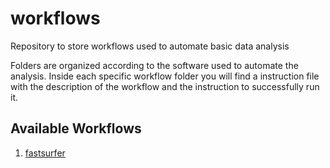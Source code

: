 # workflows

Repository to store workflows used to automate basic data analysis

Folders are organized according to the software used to automate the analysis.
Inside each specific workflow folder you will find a instruction file with the description of the workflow and the instruction to successfully run it.

## Available Workflows

1. [fastsurfer](https://github.com/big-data-analytics-lab-irccs-isnb/workflows/blob/main/snakemake/fastsurfer/instruction.md)

